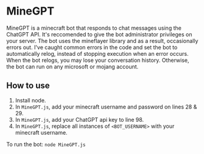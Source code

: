 # MineGPT
MineGPT is a minecraft bot that responds to chat messages using the ChatGPT API. It's reccomended to give the bot administrator privileges on your server.
The bot uses the mineflayer library and as a result, occasionally errors out. I've caught common errors in the code and set the bot to automatically relog, instead of stopping execution when an error occurs. When the bot relogs, you may lose your conversation history. Otherwise, the bot can run on any microsoft or mojang account. 

## How to use

1. Install node.
2. In `MineGPT.js`, add your minecraft username and password on lines 28 & 29.
3. In `MineGPT.js`, add your ChatGPT api key to line 98.
4. In `MineGPT.js`, replace all instances of `<BOT_USERNAME>` with your minecraft username.

To run the bot: `node MineGPT.js`